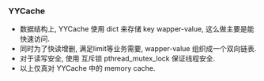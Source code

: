 ### YYCache
+ 数据结构上, YYCache 使用 dict 来存储 key wapper-value, 这么做主要是能快速访问.
+ 同时为了快读增删, 满足limit等业务需要, wapper-value 组织成一个双向链表.
+ 对于读写安全, 使用 互斥锁 pthread_mutex_lock 保证线程安全.
+ 以上仅真对 YYCache 中的 memory cache.

